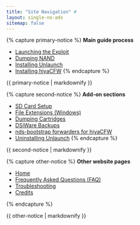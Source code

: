 ```yaml
---
title: "Site Navigation" #
layout: single-no-ads
sitemap: false
---
```


{% capture primary-notice %}
**Main guide process**

+ [Launching the Exploit](launching-the-exploit)
+ [Dumping NAND](dumping-nand)
+ [Installing Unlaunch](installing-unlaunch)
+ [Installing hiyaCFW](hiyacfw-setup)
{% endcapture %}
<div class="notice--primary">{{ primary-notice | markdownify }}</div>

{% capture second-notice %}
**Add-on sections**

+ [SD Card Setup](sd-card-setup)
+ [File Extensions (Windows)](file-extensions-%28windows%29)
+ [Dumping Cartridges](dumping-cartridges)
+ [DSiWare Backups](dsiware-backups)
+ [nds-bootstrap forwarders for hiyaCFW](nds-bootstrap-forwarders)
+ [Uninstalling Unlaunch](uninstalling-unlaunch)
{% endcapture %}
<div class="notice--info">{{ second-notice | markdownify }}</div>

{% capture other-notice %}
**Other website pages**

+ [Home](home)
+ [Frequently Asked Questions (FAQ)](faq)
+ [Troubleshooting](troubleshooting)
+ [Credits](credits)

{% endcapture %}
<div class="notice">{{ other-notice | markdownify }}</div>
